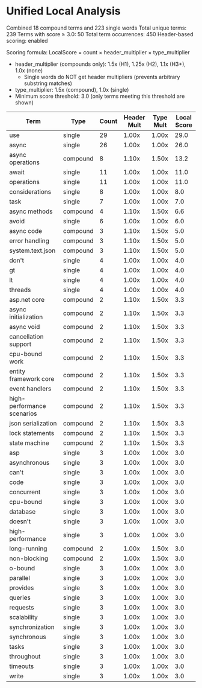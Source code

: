 # Unified Local Analysis

Combined 18 compound terms and 223 single words
Total unique terms: 239
Terms with score ≥ 3.0: 50
Total term occurrences: 450
Header-based scoring: enabled

Scoring formula: LocalScore = count × header_multiplier × type_multiplier
- header_multiplier (compounds only): 1.5x (H1), 1.25x (H2), 1.1x (H3+), 1.0x (none)
  - Single words do NOT get header multipliers (prevents arbitrary substring matches)
- type_multiplier: 1.5x (compound), 1.0x (single)
- Minimum score threshold: 3.0 (only terms meeting this threshold are shown)

| Term | Type | Count | Header Mult | Type Mult | Local Score |
|------|------|-------|-------------|-----------|-------------|
| use | single | 29 | 1.00x | 1.00x | 29.0 |
| async | single | 26 | 1.00x | 1.00x | 26.0 |
| async operations | compound | 8 | 1.10x | 1.50x | 13.2 |
| await | single | 11 | 1.00x | 1.00x | 11.0 |
| operations | single | 11 | 1.00x | 1.00x | 11.0 |
| considerations | single | 8 | 1.00x | 1.00x | 8.0 |
| task | single | 7 | 1.00x | 1.00x | 7.0 |
| async methods | compound | 4 | 1.10x | 1.50x | 6.6 |
| avoid | single | 6 | 1.00x | 1.00x | 6.0 |
| async code | compound | 3 | 1.10x | 1.50x | 5.0 |
| error handling | compound | 3 | 1.10x | 1.50x | 5.0 |
| system.text.json | compound | 3 | 1.10x | 1.50x | 5.0 |
| don't | single | 4 | 1.00x | 1.00x | 4.0 |
| gt | single | 4 | 1.00x | 1.00x | 4.0 |
| lt | single | 4 | 1.00x | 1.00x | 4.0 |
| threads | single | 4 | 1.00x | 1.00x | 4.0 |
| asp.net core | compound | 2 | 1.10x | 1.50x | 3.3 |
| async initialization | compound | 2 | 1.10x | 1.50x | 3.3 |
| async void | compound | 2 | 1.10x | 1.50x | 3.3 |
| cancellation support | compound | 2 | 1.10x | 1.50x | 3.3 |
| cpu-bound work | compound | 2 | 1.10x | 1.50x | 3.3 |
| entity framework core | compound | 2 | 1.10x | 1.50x | 3.3 |
| event handlers | compound | 2 | 1.10x | 1.50x | 3.3 |
| high-performance scenarios | compound | 2 | 1.10x | 1.50x | 3.3 |
| json serialization | compound | 2 | 1.10x | 1.50x | 3.3 |
| lock statements | compound | 2 | 1.10x | 1.50x | 3.3 |
| state machine | compound | 2 | 1.10x | 1.50x | 3.3 |
| asp | single | 3 | 1.00x | 1.00x | 3.0 |
| asynchronous | single | 3 | 1.00x | 1.00x | 3.0 |
| can't | single | 3 | 1.00x | 1.00x | 3.0 |
| code | single | 3 | 1.00x | 1.00x | 3.0 |
| concurrent | single | 3 | 1.00x | 1.00x | 3.0 |
| cpu-bound | single | 3 | 1.00x | 1.00x | 3.0 |
| database | single | 3 | 1.00x | 1.00x | 3.0 |
| doesn't | single | 3 | 1.00x | 1.00x | 3.0 |
| high-performance | single | 3 | 1.00x | 1.00x | 3.0 |
| long-running | compound | 2 | 1.00x | 1.50x | 3.0 |
| non-blocking | compound | 2 | 1.00x | 1.50x | 3.0 |
| o-bound | single | 3 | 1.00x | 1.00x | 3.0 |
| parallel | single | 3 | 1.00x | 1.00x | 3.0 |
| provides | single | 3 | 1.00x | 1.00x | 3.0 |
| queries | single | 3 | 1.00x | 1.00x | 3.0 |
| requests | single | 3 | 1.00x | 1.00x | 3.0 |
| scalability | single | 3 | 1.00x | 1.00x | 3.0 |
| synchronization | single | 3 | 1.00x | 1.00x | 3.0 |
| synchronous | single | 3 | 1.00x | 1.00x | 3.0 |
| tasks | single | 3 | 1.00x | 1.00x | 3.0 |
| throughout | single | 3 | 1.00x | 1.00x | 3.0 |
| timeouts | single | 3 | 1.00x | 1.00x | 3.0 |
| write | single | 3 | 1.00x | 1.00x | 3.0 |
